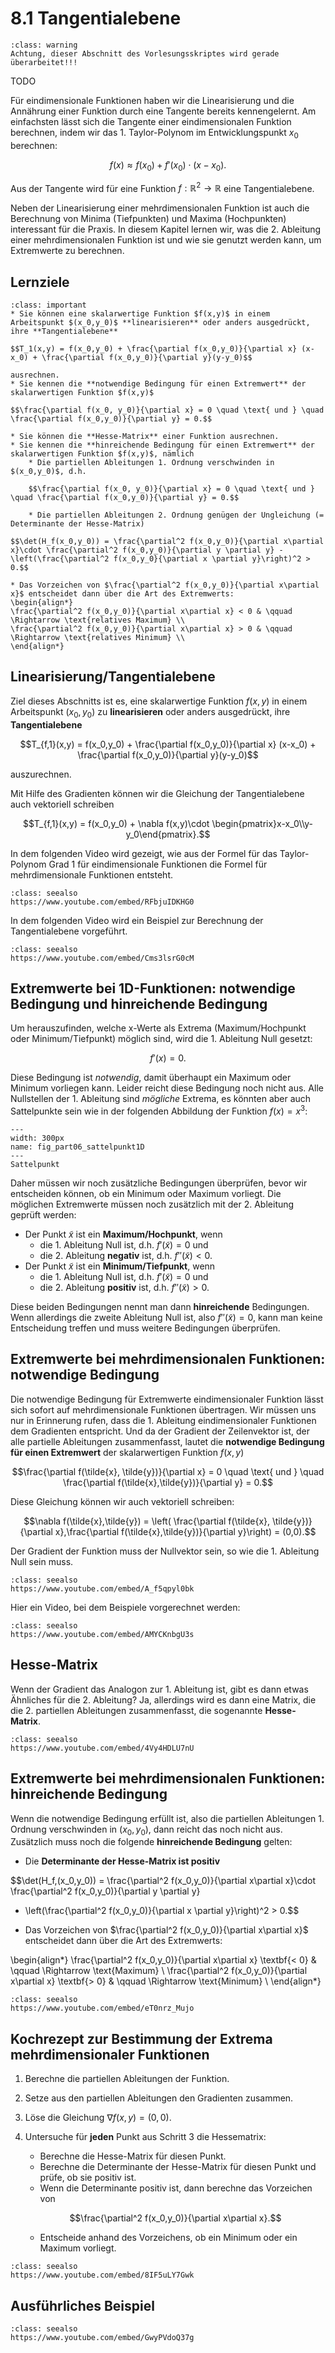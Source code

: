 # 8.1 Tangentialebene

```{admonition} Warnung
:class: warning
Achtung, dieser Abschnitt des Vorlesungsskriptes wird gerade überarbeitet!!!
```

TODO

Für eindimensionale Funktionen haben wir die Linearisierung und die Annährung einer Funktion durch eine Tangente bereits kennengelernt. Am einfachsten lässt sich die Tangente einer eindimensionalen Funktion berechnen, indem wir das 1. Taylor-Polynom im Entwicklungspunkt $x_0$ berechnen:

$$f(x) \approx f(x_0) + f'(x_0)\cdot (x-x_0).$$

Aus der Tangente wird für eine Funktion $f: \mathbb{R}^2 \rightarrow \mathbb{R}$ eine Tangentialebene. 

Neben der Linearisierung einer mehrdimensionalen Funktion ist auch die Berechnung von Minima (Tiefpunkten) und Maxima (Hochpunkten) interessant für die Praxis. In diesem Kapitel lernen wir, was die 2. Ableitung einer mehrdimensionalen Funktion ist und wie sie genutzt werden kann, um Extremwerte zu berechnen.




## Lernziele

```{admonition} Lernziele
:class: important
* Sie können eine skalarwertige Funktion $f(x,y)$ in einem Arbeitspunkt $(x_0,y_0)$ **linearisieren** oder anders ausgedrückt, ihre **Tangentialebene**

$$T_1(x,y) = f(x_0,y_0) + \frac{\partial f(x_0,y_0)}{\partial x} (x-x_0) + \frac{\partial f(x_0,y_0)}{\partial y}(y-y_0)$$

ausrechnen.
* Sie kennen die **notwendige Bedingung für einen Extremwert** der skalarwertigen Funktion $f(x,y)$

$$\frac{\partial f(x_0, y_0)}{\partial x} = 0 \quad \text{ und } \quad \frac{\partial f(x_0,y_0)}{\partial y} = 0.$$

* Sie können die **Hesse-Matrix** einer Funktion ausrechnen.
* Sie kennen die **hinreichende Bedingung für einen Extremwert** der skalarwertigen Funktion $f(x,y)$, nämlich
    * Die partiellen Ableitungen 1. Ordnung verschwinden in $(x_0,y_0)$, d.h.
    
    $$\frac{\partial f(x_0, y_0)}{\partial x} = 0 \quad \text{ und } \quad \frac{\partial f(x_0,y_0)}{\partial y} = 0.$$
    
    * Die partiellen Ableitungen 2. Ordnung genügen der Ungleichung (= Determinante der Hesse-Matrix)
    
$$\det(H_f(x_0,y_0)) = \frac{\partial^2 f(x_0,y_0)}{\partial x\partial x}\cdot \frac{\partial^2 f(x_0,y_0)}{\partial y \partial y} - \left(\frac{\partial^2 f(x_0,y_0}{\partial x \partial y}\right)^2 > 0.$$

* Das Vorzeichen von $\frac{\partial^2 f(x_0,y_0)}{\partial x\partial x}$ entscheidet dann über die Art des Extremwerts:
\begin{align*}
\frac{\partial^2 f(x_0,y_0)}{\partial x\partial x} < 0 & \qquad \Rightarrow \text{relatives Maximum} \\
\frac{\partial^2 f(x_0,y_0)}{\partial x\partial x} > 0 & \qquad \Rightarrow \text{relatives Minimum} \\
\end{align*}
```

<!-- #region -->
## Linearisierung/Tangentialebene

Ziel dieses Abschnitts ist es, eine skalarwertige Funktion $f(x,y)$ in einem Arbeitspunkt $(x_0,y_0)$ zu **linearisieren** oder anders ausgedrückt, ihre **Tangentialebene**


$$T_{f,1}(x,y) = f(x_0,y_0) + \frac{\partial f(x_0,y_0)}{\partial x} (x-x_0) + \frac{\partial f(x_0,y_0)}{\partial y}(y-y_0)$$

auszurechnen.

Mit Hilfe des Gradienten können wir die Gleichung der Tangentialebene auch vektoriell schreiben


$$T_{f,1}(x,y) = f(x_0,y_0) + \nabla f(x,y)\cdot \begin{pmatrix}x-x_0\\y-y_0\end{pmatrix}.$$

In dem folgenden Video wird gezeigt, wie aus der Formel für das Taylor-Polynom Grad 1 für eindimensionale Funktionen die Formel für mehrdimensionale Funktionen entsteht.
<!-- #endregion -->

```{admonition} Video
:class: seealso
https://www.youtube.com/embed/RFbjuIDKHG0
```

In dem folgenden Video wird ein Beispiel zur Berechnung der Tangentialebene vorgeführt.

```{admonition} Video
:class: seealso
https://www.youtube.com/embed/Cms3lsrG0cM
```

## Extremwerte bei 1D-Funktionen: notwendige Bedingung und hinreichende Bedingung

Um herauszufinden, welche x-Werte als Extrema (Maximum/Hochpunkt oder Minimum/Tiefpunkt) möglich sind, wird die 1. Ableitung Null gesetzt:

$$f'(x)=0.$$

Diese Bedingung ist *notwendig*, damit überhaupt ein Maximum oder Minimum vorliegen kann. Leider reicht diese Bedingung noch nicht aus. Alle Nullstellen der 1. Ableitung sind *mögliche* Extrema, es könnten aber auch Sattelpunkte sein wie in der folgenden Abbildung der Funktion $f(x)=x^3$:


```{figure} pics/fig08_sattelpunkt1D.svg
---
width: 300px
name: fig_part06_sattelpunkt1D
---
Sattelpunkt
```


Daher müssen wir noch zusätzliche Bedingungen überprüfen, bevor wir entscheiden können, ob ein Minimum oder Maximum vorliegt. Die möglichen Extremwerte müssen noch zusätzlich mit der 2. Ableitung geprüft werden:

* Der Punkt $\tilde{x}$ ist ein **Maximum/Hochpunkt**, wenn
    * die 1. Ableitung Null ist, d.h. $f'(\tilde{x})=0$ und
    * die 2. Ableitung **negativ** ist, d.h. $f''(\tilde{x}) < 0$. 
* Der Punkt $\tilde{x}$ ist ein **Minimum/Tiefpunkt**, wenn
    * die 1. Ableitung Null ist, d.h. $f'(\tilde{x})=0$ und
    * die 2. Ableitung **positiv** ist, d.h. $f''(\tilde{x}) > 0$.
    
Diese beiden Bedingungen nennt man dann **hinreichende** Bedingungen. Wenn allerdings die zweite Ableitung Null ist, also $f''(\tilde{x})=0$, kann man keine Entscheidung treffen und muss weitere Bedingungen überprüfen.



## Extremwerte bei mehrdimensionalen Funktionen: notwendige Bedingung

Die notwendige Bedingung für Extremwerte eindimensionaler Funktion lässt sich sofort auf mehrdimensionale Funktionen übertragen. Wir müssen uns nur in Erinnerung rufen, dass die 1. Ableitung eindimensionaler Funktionen dem Gradienten entspricht. Und da der Gradient der Zeilenvektor ist, der alle partielle Ableitungen zusammenfasst, lautet die **notwendige Bedingung für einen Extremwert** der skalarwertigen Funktion $f(x,y)$

$$\frac{\partial f(\tilde{x}, \tilde{y})}{\partial x} = 0 \quad \text{ und } \quad \frac{\partial f(\tilde{x},\tilde{y})}{\partial y} = 0.$$

Diese Gleichung können wir auch vektoriell schreiben:

$$\nabla f(\tilde{x},\tilde{y}) = \left( \frac{\partial f(\tilde{x}, \tilde{y})}{\partial x},\frac{\partial f(\tilde{x},\tilde{y})}{\partial y}\right) = (0,0).$$

Der Gradient der Funktion muss der Nullvektor sein, so wie die 1. Ableitung Null sein muss.


```{admonition} Video
:class: seealso
https://www.youtube.com/embed/A_f5qpyl0bk
```

Hier ein Video, bei dem Beispiele vorgerechnet werden:

```{admonition} Video
:class: seealso
https://www.youtube.com/embed/AMYCKnbgU3s
```

## Hesse-Matrix

Wenn der Gradient das Analogon zur 1. Ableitung ist, gibt es dann etwas Ähnliches für die 2. Ableitung? Ja, allerdings wird es dann eine Matrix, die die 2. partiellen Ableitungen zusammenfasst, die sogenannte **Hesse-Matrix**.

```{admonition} Video
:class: seealso
https://www.youtube.com/embed/4Vy4HDLU7nU
```

## Extremwerte bei mehrdimensionalen Funktionen: hinreichende Bedingung

Wenn die notwendige Bedingung erfüllt ist, also die partiellen Ableitungen 1. Ordnung verschwinden in $(x_0,y_0)$, dann reicht das noch nicht aus. Zusätzlich muss noch die folgende **hinreichende Bedingung** gelten:

* Die **Determinante der Hesse-Matrix ist positiv**

$$\det(H_f\,(x_0,y_0)) = \frac{\partial^2 f(x_0,y_0)}{\partial x\partial x}\cdot \frac{\partial^2 f(x_0,y_0)}{\partial y \partial y} 
- \left(\frac{\partial^2 f(x_0,y_0)}{\partial x \partial y}\right)^2 > 0.$$

* Das Vorzeichen von $\frac{\partial^2 f(x_0,y_0)}{\partial x\partial x}$ entscheidet dann über die Art des Extremwerts:

\begin{align*}
\frac{\partial^2 f(x_0,y_0)}{\partial x\partial x} \textbf{< 0} & \qquad \Rightarrow \text{Maximum} \\
\frac{\partial^2 f(x_0,y_0)}{\partial x\partial x} \textbf{> 0} & \qquad \Rightarrow \text{Minimum} \\
\end{align*}


```{admonition} Video
:class: seealso
https://www.youtube.com/embed/eT0nrz_Mujo
```

## Kochrezept zur Bestimmung der Extrema mehrdimensionaler Funktionen

1. Berechne die partiellen Ableitungen der Funktion.
2. Setze aus den partiellen Ableitungen den Gradienten zusammen.
3. Löse die Gleichung $\nabla f(x,y) = (0,0)$.
4. Untersuche für **jeden** Punkt aus Schritt 3 die Hessematrix:

    * Berechne die Hesse-Matrix für diesen Punkt.
    * Berechne die Determinante der Hesse-Matrix für diesen Punkt und prüfe, ob sie positiv ist.
    * Wenn die Determinante positiv ist, dann berechne das Vorzeichen von 
    
    $$\frac{\partial^2 f(x_0,y_0)}{\partial x\partial x}.$$
    
    * Entscheide anhand des Vorzeichens, ob ein Minimum oder ein Maximum vorliegt.


```{admonition} Video
:class: seealso
https://www.youtube.com/embed/8IF5uLY7Gwk
```

## Ausführliches Beispiel

```{admonition} Video
:class: seealso
https://www.youtube.com/embed/GwyPVdoQ37g
```
